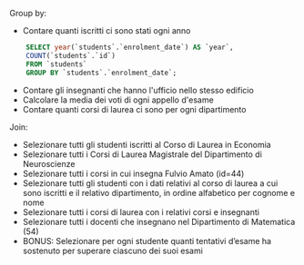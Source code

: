 Group by:
- Contare quanti iscritti ci sono stati ogni anno
```sql
    SELECT year(`students`.`enrolment_date`) AS `year`, 
    COUNT(`students`.`id`)
    FROM `students` 
    GROUP BY `students`.`enrolment_date`;
```

- Contare gli insegnanti che hanno l'ufficio nello stesso edificio
- Calcolare la media dei voti di ogni appello d'esame
- Contare quanti corsi di laurea ci sono per ogni dipartimento

Join:
- Selezionare tutti gli studenti iscritti al Corso di Laurea in Economia
- Selezionare tutti i Corsi di Laurea Magistrale del Dipartimento di Neuroscienze
- Selezionare tutti i corsi in cui insegna Fulvio Amato (id=44)
- Selezionare tutti gli studenti con i dati relativi al corso di laurea a cui sono iscritti e il relativo dipartimento, in ordine alfabetico  per cognome e nome
- Selezionare tutti i corsi di laurea con i relativi corsi e insegnanti
- Selezionare tutti i docenti che insegnano nel Dipartimento di Matematica (54)
- BONUS: Selezionare per ogni studente quanti tentativi d’esame ha sostenuto per superare ciascuno dei suoi esami
